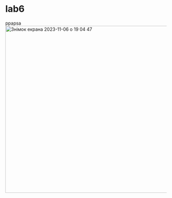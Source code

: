 # lab6
ppapsa
<img width="521" alt="Знімок екрана 2023-11-06 о 19 04 47" src="https://github.com/Hordienkoihor/lab6/assets/129055234/d38d830c-e84e-4e28-bac2-3f04bb7dac59">

